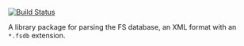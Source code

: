 [![Build Status](https://travis-ci.org/BlockScope/haskell-flight-fsdb.svg)](https://travis-ci.org/BlockScope/haskell-flight-fsdb)

A library package for parsing the FS database, an XML format with an `*.fsdb` extension.
